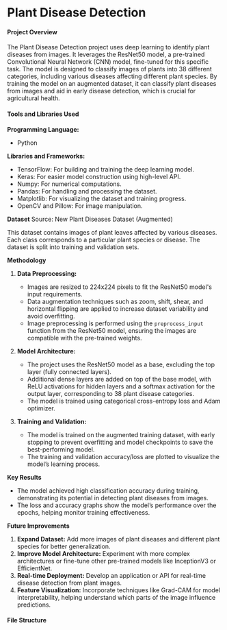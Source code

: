 # Plant Disease Detection

#### Project Overview

The Plant Disease Detection project uses deep learning to identify plant diseases from images. It leverages the ResNet50 model, a pre-trained Convolutional Neural Network (CNN) model, fine-tuned for this specific task. The model is designed to classify images of plants into 38 different categories, including various diseases affecting different plant species. By training the model on an augmented dataset, it can classify plant diseases from images and aid in early disease detection, which is crucial for agricultural health.

#### Tools and Libraries Used

**Programming Language:**
- Python

**Libraries and Frameworks:**
- TensorFlow: For building and training the deep learning model.
- Keras: For easier model construction using high-level API.
- Numpy: For numerical computations.
- Pandas: For handling and processing the dataset.
- Matplotlib: For visualizing the dataset and training progress.
- OpenCV and Pillow: For image manipulation.

**Dataset**
Source: New Plant Diseases Dataset (Augmented)

This dataset contains images of plant leaves affected by various diseases. Each class corresponds to a particular plant species or disease. The dataset is split into training and validation sets.

**Methodology**
1. **Data Preprocessing:**
   - Images are resized to 224x224 pixels to fit the ResNet50 model's input requirements.
   - Data augmentation techniques such as zoom, shift, shear, and horizontal flipping are applied to increase dataset variability and avoid overfitting.
   - Image preprocessing is performed using the `preprocess_input` function from the ResNet50 model, ensuring the images are compatible with the pre-trained weights.

2. **Model Architecture:**
   - The project uses the ResNet50 model as a base, excluding the top layer (fully connected layers).
   - Additional dense layers are added on top of the base model, with ReLU activations for hidden layers and a softmax activation for the output layer, corresponding to 38 plant disease categories.
   - The model is trained using categorical cross-entropy loss and Adam optimizer.

3. **Training and Validation:**
   - The model is trained on the augmented training dataset, with early stopping to prevent overfitting and model checkpoints to save the best-performing model.
   - The training and validation accuracy/loss are plotted to visualize the model’s learning process.

**Key Results**
- The model achieved high classification accuracy during training, demonstrating its potential in detecting plant diseases from images.
- The loss and accuracy graphs show the model’s performance over the epochs, helping monitor training effectiveness.

**Future Improvements**
1. **Expand Dataset:** Add more images of plant diseases and different plant species for better generalization.
2. **Improve Model Architecture:** Experiment with more complex architectures or fine-tune other pre-trained models like InceptionV3 or EfficientNet.
3. **Real-time Deployment:** Develop an application or API for real-time disease detection from plant images.
4. **Feature Visualization:** Incorporate techniques like Grad-CAM for model interpretability, helping understand which parts of the image influence predictions.

#### File Structure

